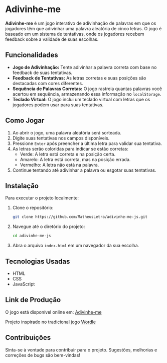 # Adivinhe-me

**Adivinhe-me** é um jogo interativo de adivinhação de palavras em que os jogadores têm que adivinhar uma palavra aleatória de cinco letras. O jogo é baseado em um sistema de tentativas, onde os jogadores recebem feedback sobre a validade de suas escolhas.

## Funcionalidades

- **Jogo de Adivinhação:** Tente adivinhar a palavra correta com base no feedback de suas tentativas.
- **Feedback de Tentativas:** As letras corretas e suas posições são destacadas com cores diferentes.
- **Sequência de Palavras Corretas:** O jogo rastreia quantas palavras você acertou em sequência, armazenando essa informação no `localStorage`.
- **Teclado Virtual:** O jogo inclui um teclado virtual com letras que os jogadores podem usar para suas tentativas.

## Como Jogar

1. Ao abrir o jogo, uma palavra aleatória será sorteada.
2. Digite suas tentativas nos campos disponíveis.
3. Pressione `Enter` após preencher a última letra para validar sua tentativa.
4. As letras serão coloridas para indicar se estão corretas:
   - Verde: A letra está correta e na posição certa.
   - Amarelo: A letra está correta, mas na posição errada.
   - Vermelho: A letra não está na palavra.
5. Continue tentando até adivinhar a palavra ou esgotar suas tentativas.

## Instalação

Para executar o projeto localmente:

1. Clone o repositório:
   ```bash
   git clone https://github.com/MatheusLetra/adivinhe-me-js.git
   ```
2. Navegue até o diretório do projeto:
   ```bash
   cd adivinhe-me-js
   ```
3. Abra o arquivo `index.html` em um navegador da sua escolha.

## Tecnologias Usadas

- HTML
- CSS
- JavaScript

## Link de Produção

O jogo está disponível online em: [Adivinhe-me](https://matheusletra.github.io/adivinhe-me-js/)

Projeto inspirado no tradicional jogo [Wordle](https://www.nytimes.com/games/wordle/index.html)

## Contribuições

Sinta-se à vontade para contribuir para o projeto. Sugestões, melhorias e correções de bugs são bem-vindas!